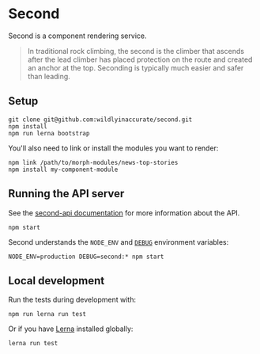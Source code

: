# Second

Second is a component rendering service.

> In traditional rock climbing, the second is the climber that ascends after the lead climber has placed protection on the route and created an anchor at the top. Seconding is typically much easier and safer than leading.

## Setup

```
git clone git@github.com:wildlyinaccurate/second.git
npm install
npm run lerna bootstrap
```

You'll also need to link or install the modules you want to render:

```
npm link /path/to/morph-modules/news-top-stories
npm install my-component-module
```

## Running the API server

See the [second-api documentation](packages/second-api) for more information about the API.

```
npm start
```

Second understands the `NODE_ENV` and [`DEBUG`](https://www.npmjs.com/package/debug) environment variables:

```
NODE_ENV=production DEBUG=second:* npm start
```

## Local development

Run the tests during development with:

```
npm run lerna run test
```

Or if you have [Lerna](https://github.com/lerna/lerna) installed globally:

```
lerna run test
```
